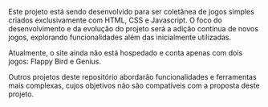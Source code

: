 Este projeto está sendo desenvolvido para ser coletânea de jogos simples criados exclusivamente com HTML, CSS e Javascript. 
O foco do desenvolvimento e da evolução do projeto será a adição contínua de novos jogos, explorando funcionalidades além das inicialmente utilizadas.

Atualmente, o site ainda não está hospedado e conta apenas com dois jogos: Flappy Bird e Genius.

Outros projetos deste repositório abordarão funcionalidades e ferramentas mais complexas, cujos objetivos não são compatíveis com a proposta deste projeto.
